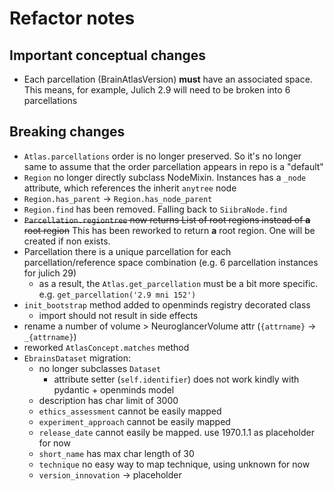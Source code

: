 # Refactor notes

## Important conceptual changes

- Each parcellation (BrainAtlasVersion) **must** have an associated space. This means, for example, Julich 2.9 will need to be broken into 6 parcellations

## Breaking changes

- `Atlas.parcellations` order is no longer preserved. So it's no longer same to assume that the order parcellation appears in repo is a "default"
- `Region` no longer directly subclass NodeMixin. Instances has a `_node` attribute, which references the inherit `anytree` node
- `Region.has_parent` -> `Region.has_node_parent`
- `Region.find` has been removed. Falling back to `SiibraNode.find`
- ~~`Parcellation.regiontree` now returns List of root regions instead of **a** root region~~ This has been reworked to return **a** root region. One will be created if non exists.
- Parcellation there is a unique parcellation for each parcellation/reference space combination (e.g. 6 parcellation instances for julich 29)
    - as a result, the `Atlas.get_parcellation` must be a bit more specific. e.g. `get_parcellation('2.9 mni 152')`
- `init_bootstrap` method added to openminds registry decorated class
    - import should not result in side effects
- rename a number of volume > NeuroglancerVolume attr (`{attrname}` -> `_{attrname}`)
- reworked `AtlasConcept.matches` method
- `EbrainsDataset` migration:
    - no longer subclasses `Dataset`
        - attribute setter (`self.identifier`) does not work kindly with pydantic + openminds model
    - description has char limit of 3000
    - `ethics_assessment` cannot be easily mapped
    - `experiment_approach` cannot be easily mapped
    - `release_date` cannot easily be mapped. use 1970.1.1 as placeholder for now
    - `short_name` has max char length of 30
    - `technique` no easy way to map technique, using unknown for now
    - `version_innovation` -> placeholder